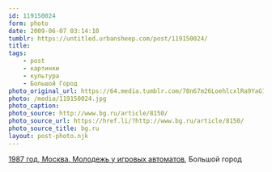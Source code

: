 ```yaml
---
id: 119150024
form: photo
date: 2009-06-07 03:14:10
tumblr: https://untitled.urbansheep.com/post/119150024/
title:
tags:
    - post
    - картинки
    - культура
    - Большой Город
photo_original_url: https://64.media.tumblr.com/78n67m26LoehlcxlRa9YaG1do1_500.jpg
photo: /media/119150024.jpg
photo_caption: 
photo_source: http://www.bg.ru/article/8150/
photo_source_url: https://href.li/?http://www.bg.ru/article/8150/
photo_source_title: bg.ru
layout: post-photo.njk
---
```


<p><a href="http://www.bg.ru/article/8150/">1987 год, Москва. Молодежь у игровых автоматов</a>, Большой город</p>
